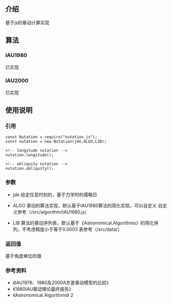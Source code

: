 <!--
 * @Description: 
 * @Version: 1.0.0
 * @Author: lax
 * @Date: 2022-08-09 09:04:42
 * @LastEditors: lax
 * @LastEditTime: 2022-08-10 11:11:04
 * @FilePath: \nutation.js\readme - en.md
-->
## 介绍
基于js的章动计算实现

## 算法

### IAU1980
已实现

### IAU2000
已实现

## 使用说明

### 引用

```
const Nutation = require("nutation.js");
const nutation = new Nutation(jde,ALGO,LIB);
```

```
<!-- longitude nutation -->
nutation.longitude();
```

```
<!-- obliquity nutation -->
nutation.obliquity();
```
### 参数

* jde 
给定任意时刻的，基于力学时的儒略日

* ALGO
章动的算法实现，默认基于IAU1980算法的简化实现，可以自定义 自定义参考（/src/algorithm/IAU1980.js）

* LIB
算法的章动序列表，默认基于《Astronomical.Algorithms》的简化序列，不考虑精度小于等于0.0003
表参考（/src/data/）

### 返回值
基于角度单位的值


### 参考资料

* 《IAU1976、1980及2000A岁差章动模型的比较》
* 《1980IAU章动理论最终报告》
* 《Astronomical.Algorithms》
2
